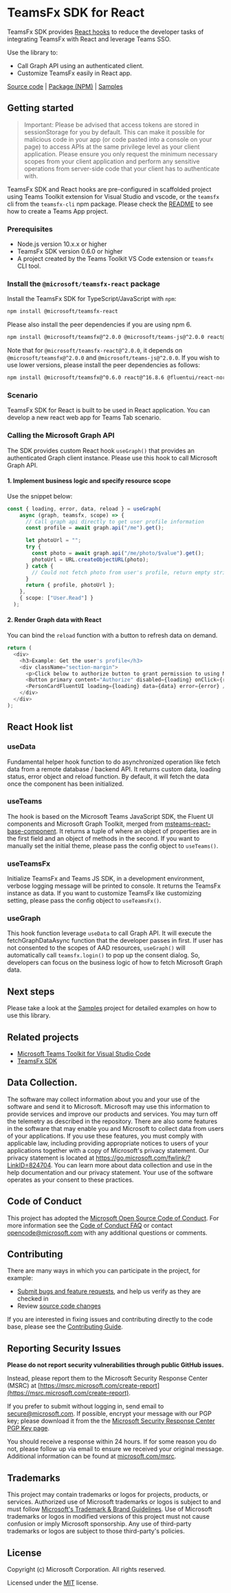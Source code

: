 # TeamsFx SDK for React

TeamsFx SDK provides [React hooks](https://reactjs.org/docs/hooks-intro.html) to reduce the developer tasks of integrating TeamsFx with React and leverage Teams SSO.

Use the library to:

- Call Graph API using an authenticated client.
- Customize TeamsFx easily in React app.

[Source code](https://github.com/OfficeDev/TeamsFx/tree/main/packages/sdk-react) |
[Package (NPM)](https://www.npmjs.com/package/@microsoft/teamsfx-react) |
[Samples](https://github.com/OfficeDev/TeamsFx-Samples)

## Getting started

> Important: Please be advised that access tokens are stored in sessionStorage for you by default. This can make it possible for malicious code in your app (or code pasted into a console on your page) to access APIs at the same privilege level as your client application. Please ensure you only request the minimum necessary scopes from your client application and perform any sensitive operations from server-side code that your client has to authenticate with.

TeamsFx SDK and React hooks are pre-configured in scaffolded project using Teams Toolkit extension for Visual Studio and vscode, or the `teamsfx` cli from the `teamsfx-cli` npm package.
Please check the [README](https://github.com/OfficeDev/TeamsFx/blob/main/packages/vscode-extension/README.md) to see how to create a Teams App project.

### Prerequisites

- Node.js version 10.x.x or higher
- TeamsFx SDK version 0.6.0 or higher 
- A project created by the Teams Toolkit VS Code extension or `teamsfx` CLI tool.

### Install the `@microsoft/teamsfx-react` package

Install the TeamsFx SDK for TypeScript/JavaScript with `npm`:

```bash
npm install @microsoft/teamsfx-react
```

Please also install the peer dependencies if you are using npm 6. 
```bash
npm install @microsoft/teamsfx@^2.0.0 @microsoft/teams-js@^2.0.0 react@^16.8.6 react-dom@^16.8.6 @fluentui/react-northstar@^0.62.0 msteams-react-base-component@^3.1.1
```

Note that for `@microsoft/teamsfx-react@^2.0.0`, it depends on `@microsoft/teamsfx@^2.0.0` and `@microsoft/teams-js@^2.0.0`. If you wish to use lower versions, please install the peer dependencies as follows:
```bash
npm install @microsoft/teamsfx@^0.6.0 react@^16.8.6 @fluentui/react-northstar@^0.60.1 msteams-react-base-component@^3.1.1
```

### Scenario

TeamsFx SDK for React is built to be used in React application. You can develop a new react web app for Teams Tab scenario.

### Calling the Microsoft Graph API

The SDK provides custom React hook `useGraph()` that provides an authenticated Graph client instance. Please use this hook to call Microsoft Graph API.

#### 1. Implement business logic and specify resource scope

Use the snippet below:

```ts
const { loading, error, data, reload } = useGraph(
    async (graph, teamsfx, scope) => {
      // Call graph api directly to get user profile information
      const profile = await graph.api("/me").get();

      let photoUrl = "";
      try {
        const photo = await graph.api("/me/photo/$value").get();
        photoUrl = URL.createObjectURL(photo);
      } catch {
        // Could not fetch photo from user's profile, return empty string as placeholder.
      }
      return { profile, photoUrl };
    },
    { scope: ["User.Read"] }
  );
```

#### 2. Render Graph data with React

You can bind the `reload` function with a button to refresh data on demand.

```ts
return (
  <div>
    <h3>Example: Get the user's profile</h3>
    <div className="section-margin">
      <p>Click below to authorize button to grant permission to using Microsoft Graph.</p>
      <Button primary content="Authorize" disabled={loading} onClick={reload} />
      <PersonCardFluentUI loading={loading} data={data} error={error} />
    </div>
  </div>
);
```

## React Hook list

### useData
Fundamental helper hook function to do asynchronized operation like fetch data from a remote database / backend API.
It returns custom data, loading status, error object and reload function.
By default, it will fetch the data once the component has been initialized.

### useTeams
The hook is based on the Microsoft Teams JavaScript SDK, the Fluent UI components and Microsoft Graph Toolkit, merged from [msteams-react-base-component](https://github.com/wictorwilen/msteams-react-base-component).
It returns a tuple of where an object of properties are in the first field and an object of methods in the second.
If you want to manually set the initial theme, please pass the config object to `useTeams()`.

### useTeamsFx
Initialize TeamsFx and Teams JS SDK, in a development environment, verbose logging message will be printed to console.
It returns the TeamsFx instance as data.
If you want to customize TeamsFx like customizing setting, please pass the config object to `useTeamsFx()`.

### useGraph
This hook function leverage `useData` to call Graph API. It will execute the fetchGraphDataAsync function that the developer passes in first.
If user has not consented to the scopes of AAD resources, `useGraph()` will automatically call `teamsfx.login()` to pop up the consent dialog.
So, developers can focus on the business logic of how to fetch Microsoft Graph data.

## Next steps

Please take a look at the [Samples](https://github.com/OfficeDev/TeamsFx-Samples) project for detailed examples on how to use this library.

## Related projects

- [Microsoft Teams Toolkit for Visual Studio Code](https://github.com/OfficeDev/TeamsFx/tree/main/packages/vscode-extension)
- [TeamsFx SDK](https://github.com/OfficeDev/TeamsFx/tree/main/packages/sdk)

## Data Collection.

The software may collect information about you and your use of the software and send it to Microsoft. Microsoft may use this information to provide services and improve our products and services. You may turn off the telemetry as described in the repository. There are also some features in the software that may enable you and Microsoft to collect data from users of your applications. If you use these features, you must comply with applicable law, including providing appropriate notices to users of your applications together with a copy of Microsoft's privacy statement. Our privacy statement is located at https://go.microsoft.com/fwlink/?LinkID=824704. You can learn more about data collection and use in the help documentation and our privacy statement. Your use of the software operates as your consent to these practices.

## Code of Conduct

This project has adopted the [Microsoft Open Source Code of Conduct](https://opensource.microsoft.com/codeofconduct/). For more information see the [Code of Conduct FAQ](https://opensource.microsoft.com/codeofconduct/faq/) or contact [opencode@microsoft.com](mailto:opencode@microsoft.com) with any additional questions or comments.

## Contributing

There are many ways in which you can participate in the project, for example:

- [Submit bugs and feature requests](https://github.com/OfficeDev/TeamsFx/issues), and help us verify as they are checked in
- Review [source code changes](https://github.com/OfficeDev/TeamsFx/pulls)

If you are interested in fixing issues and contributing directly to the code base, please see the [Contributing Guide](./CONTRIBUTING.md).

## Reporting Security Issues

**Please do not report security vulnerabilities through public GitHub issues.**

Instead, please report them to the Microsoft Security Response Center (MSRC) at [https://msrc.microsoft.com/create-report](https://msrc.microsoft.com/create-report).

If you prefer to submit without logging in, send email to [secure@microsoft.com](mailto:secure@microsoft.com). If possible, encrypt your message with our PGP key; please download it from the the [Microsoft Security Response Center PGP Key page](https://www.microsoft.com/en-us/msrc/pgp-key-msrc).

You should receive a response within 24 hours. If for some reason you do not, please follow up via email to ensure we received your original message. Additional information can be found at [microsoft.com/msrc](https://www.microsoft.com/msrc).

## Trademarks

This project may contain trademarks or logos for projects, products, or services. Authorized use of Microsoft trademarks or logos is subject to and must follow [Microsoft's Trademark & Brand Guidelines](https://www.microsoft.com/en-us/legal/intellectualproperty/trademarks/usage/general). Use of Microsoft trademarks or logos in modified versions of this project must not cause confusion or imply Microsoft sponsorship. Any use of third-party trademarks or logos are subject to those third-party's policies.

## License

Copyright (c) Microsoft Corporation. All rights reserved.

Licensed under the [MIT](LICENSE.txt) license.
